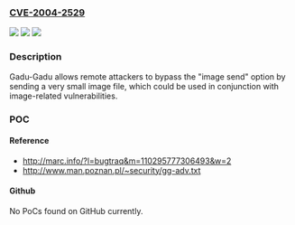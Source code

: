 ### [CVE-2004-2529](https://cve.mitre.org/cgi-bin/cvename.cgi?name=CVE-2004-2529)
![](https://img.shields.io/static/v1?label=Product&message=n%2Fa&color=blue)
![](https://img.shields.io/static/v1?label=Version&message=n%2Fa&color=blue)
![](https://img.shields.io/static/v1?label=Vulnerability&message=n%2Fa&color=brighgreen)

### Description

Gadu-Gadu allows remote attackers to bypass the "image send" option by sending a very small image file, which could be used in conjunction with image-related vulnerabilities.

### POC

#### Reference
- http://marc.info/?l=bugtraq&m=110295777306493&w=2
- http://www.man.poznan.pl/~security/gg-adv.txt

#### Github
No PoCs found on GitHub currently.

